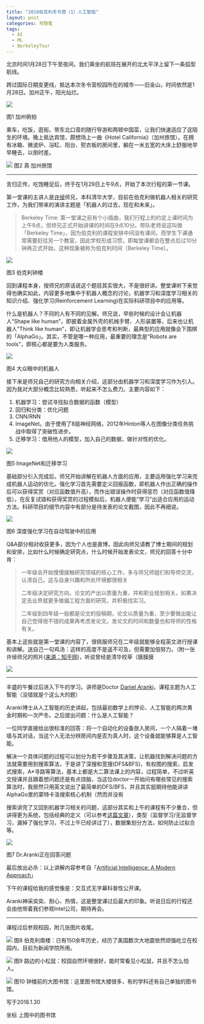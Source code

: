 ```yaml
---
title: "2018伯克利冬令营（1）人工智能"
layout: post
categories: 写随笔
tags:
  - AI
  - ML
  - BerkeleyTour
---
```




北京时间1月28日下午至夜间，我们乘坐的航班在展开的北太平洋上留下一条弧型航线。

跨过国际日期变更线，抵达本次冬令营校园所在的城市——旧金山，时间依然是1月28日。加州正午，阳光灿烂。

![](http://ohn6qfqhe.bkt.clouddn.com/day1-1.jpeg)

图1 加州俯拍

乘车，吃饭，逛街。带东北口音的随行导游和两顿中国菜，让我们快速适应了这陌生的环境。晚上抵达宾馆，颇想场上一曲《Hotel California》（加州旅馆）。在拥有冰箱、微波炉、浴缸、阳台、熨衣板的房间里，躺在一米五宽的大床上舒服地早早睡去，以倒时差。

![](http://ohn6qfqhe.bkt.clouddn.com/day1-2.jpeg)
图2 真·加州旅馆

---

言归正传，吃饱睡足后，终于在1月29日上午9点，开始了本次行程的第一节课。

第一堂课的主讲人是[许倬](https://www.linkedin.com/in/zhuo-xu-joe/)师兄，本科清华大学，目前在伯克利做机器人相关的研究工作，为我们带来的演讲主题是「机器人的过去，现在和未来」。

> Berkeley Time: 第一堂课之前有个小插曲，我们行程上的约定上课时间为上午9点，但师兄正式开始讲课的时间在9点10分。带队老师说这叫做「Berkeley Time」，因为伯克利的课程安排中间没有课间，而学生下课通常需要赶往另一个教室，因此学校形成习惯，即每堂课都会在整点后过10分钟再正式开始，这种现象被称为伯克利时间（Berkeley Time）。

![](http://ohn6qfqhe.bkt.clouddn.com/day1-3.jpeg)

图3 伯克利钟楼

回到课程本身，按师兄的原话说这个题目其实很大，不是很好讲。整堂课听下来觉得也确实如此，内容更多地集中于机器人概念的讨论，机器学习和深度学习相关的知识介绍、强化学习(Reinforcement Learning)在实际科研项目中的应用等。

什么是机器人？不同的人有不同的见解。师兄说，早些时候的设计会让机器人“Shape like human”，即披着金属外壳的机械手臂、人形装置等，后来也让机器人"Think like human"，即让机器学会思考和判断，最典型的应用就像会下围棋的「AlphaGo」。其实，不管是哪一种应用，最重要的理念是“Robots are tools”，即核心都是要为人类服务。

![](http://ohn6qfqhe.bkt.clouddn.com/day1-4.jpg)

图4 大众眼中的机器人

接下来是师兄自己的研究方向相关介绍，这部分由机器学习和深度学习作为引入。因为我对大部分概念比较熟悉，听起来不怎么费力。主要内容如下：

1. 机器学习：尝试寻找拟合数据的函数（模型）
2. 回归和分类：优化问题
3. CNN/RNN
4. ImageNet。由于使用了8层神经网络，2012年Hinton等人在图像分类任务挑战中取得了突破性进步。
5. 迁移学习：借用他人的模型，加入自己的数据，做针对性的优化。

![](http://ohn6qfqhe.bkt.clouddn.com/day1-5.jpeg)

图5 ImageNet和迁移学习

基础部分引入完成后，师兄开始讲解在机器人方面的应用，主要运用强化学习来完成机器人运动的优化。强化学习首先需要定义回报函数，即机器人作出正确的操作后可以获得奖赏（对应函数值升高），而作出错误操作时获得惩罚（对应函数值降低）。在反复试错和获得奖赏的过程模拟后，机器人便能“学习”出适合应用的运动方法。科研项目的细节内容中有部分是待发表的论文截图，因此不再细说。

![](http://ohn6qfqhe.bkt.clouddn.com/day1-6.jpeg)

图6 深度强化学习在自动驾驶中的应用

Q&A部分相对收获更多，因为个人也是直博，因此向师兄请教了博士期间的规划和安排，比如什么时候确定研究点，什么时候开始发表论文，师兄的回答十分中肯：

> 一年级会开始慢慢接触研究领域的核心工作，多与师兄师姐们和导师交流，认清自己。这与自身兴趣和所处环境都很相关
>
> 二年级决定研究方向，论文的产出以质量为重，并和职业规划相关。如果决定去业界就更多做偏工程方面的研究，并积极找实习。
>
> 二年级到四年级一般都是论文的投稿期，论文以质量为重，至少要做出能让自己觉得很不错的成果再考虑发论文。发论文的时间和数量也和导师的性格有关。

基本上这些就是第一堂课的内容了，很佩服师兄在二年级就能够全程英文进行授课和讲解。送自己一句鸡汤：这样的高度不是遥不可及，但需要加倍努力。（附一张许倬师兄的照片([来源：知乎网](https://www.zhihu.com/people/zhuo-xu-3/activities))，听说曾经是清华校草（膜膜膜

![](http://ohn6qfqhe.bkt.clouddn.com/day1-7.jpeg)

---

丰盛的午餐过后进入下午的学习。讲师是Doctor [Daniel Aranki](https://people.eecs.berkeley.edu/~daranki/)，课程主题为人工智能（没错就是个这么大的题）

Aranki博士从人工智能的历史讲起，包括最初数学上的悖论、人工智能的两次黄金时期和一次严冬。之后提出问题：什么是人工智能？

一位同学直接给出很标准的回答：将一个自动化的设备放入房间，一个人隔着一堵墙与其对话，当这个人无法分辨房间内是否为真人时，这个设备就能够算是人工智能。


解决一个具体问题的过程可以划分为若干步骤及其决策，让机器找到解决问题的方法就需要用到搜索算法，于是讲了深搜和宽搜(DFS&BFS)，有权图的搜索，启发式搜索，A*寻路等算法，基本上都是大二算法课上的内容，过程简单，不过听英文授课并且跟着想问题还是有点烧脑，当这位doctor一开始问有哪些常见的搜索算法时，我居然只用英文说出了最简单的DFS/BFS，并且其实挺期待他能讲讲AlphaGo里的蒙特卡洛搜索核心机制（然而并没有

搜索讲完了又回到机器学习相关的问题，这部分其实和上午的课程有不少重合，但讲得更为系统，包括经典的定义（可以参考[这篇文章]()），类型（监督学习/无监督学习，漏掉了强化学习，不过上午已经讲过了），数据集划分方法，如何防止过拟合等。

![](http://ohn6qfqhe.bkt.clouddn.com/day1-8.jpg)

图7 Dr.Aranki正在回答问题

最后放出必杀：以上讲解内容参考自「[Artificial Intelligence: A Modern Approach](http://aima.cs.berkeley.edu/)」

下午的课程给我的感觉像是：交互式无字幕科普性公开课。

Aranki神采奕奕、耐心、热情，这是整堂课过后最大的印象。听说日后的行程还会由他带着我们参观Intel公司，期待再会。

---

课程过后参观校园，附几张图片收尾。

![](http://ohn6qfqhe.bkt.clouddn.com/day1-10.jpg)
图8 伯克利南楼：已有150余年历史，经历了美国数次大地震依然顽强屹立在校园内，目前为新闻学院所用。

![](http://ohn6qfqhe.bkt.clouddn.com/day1-9.jpg)
图9 路边的小松鼠：校园自然环境很好，能时常看见小松鼠，并且不怎么怕人。

![](http://ohn6qfqhe.bkt.clouddn.com/day1-12.jpeg)
图10 钟楼前的大图书馆：这里图书馆大楼很多，有的学科还有自己单独的图书馆。



写于2018.1.30

坐标 上图中的图书馆